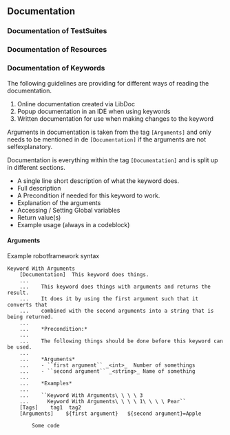 ## Documentation


### Documentation of TestSuites

### Documentation of Resources

### Documentation of Keywords
The following guidelines are providing for different ways of reading the documentation.

1. Online documentation created via LibDoc
2. Popup documentation in an IDE when using keywords
3. Written documentation for use when making changes to the keyword

Arguments in documentation is taken from the tag `[Arguments]` and only needs to be mentioned in de `[Documentation]` if the arguments are not selfexplanatory.

Documentation is everything within the tag `[Documentation]` and is split up in different sections.

* A single line short description of what the keyword does.
* Full description
* A Precondition if needed for this keyword to work.
* Explanation of the arguments
* Accessing / Setting Global variables
* Return value(s)
* Example usage (always in a codeblock)

#### Arguments

Example robotframework syntax
```
Keyword With Arguments
    [Documentation]  This keyword does things.
    ...
    ...    This keyword does things with arguments and returns the result.
    ...    It does it by using the first argument such that it converts that
    ...    combined with the second arguments into a string that is being returned.
    ...
    ...    *Precondition:*
    ...
    ...    The following things should be done before this keyword can be used.
    ...
    ...    *Arguments*
    ...    - ``first argument`` _<int>_  Number of somethings
    ...    - ``second argument`` _<string>_ Name of something
    ...
    ...    *Examples*
    ...
    ...    ``Keyword With Arguments\ \ \ \ 3
    ...      Keyword With Arguments\ \ \ \ 1\ \ \ \ Pear``
    [Tags]    tag1  tag2
    [Arguments]    ${first argument}   ${second argument}=Apple
    
        Some code
```

